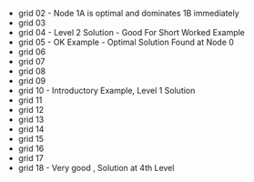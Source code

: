  - grid 02 - Node 1A is optimal and dominates 1B immediately
 - grid 03
 - grid 04 - Level 2 Solution - Good For Short Worked Example
 - grid 05 - OK Example - Optimal Solution Found at Node 0
 - grid 06
 - grid 07
 - grid 08
 - grid 09
 - grid 10 - Introductory Example, Level 1 Solution
 - grid 11
 - grid 12
 - grid 13
 - grid 14
 - grid 15
 - grid 16
 - grid 17
 - grid 18 - Very good , Solution at 4th Level
